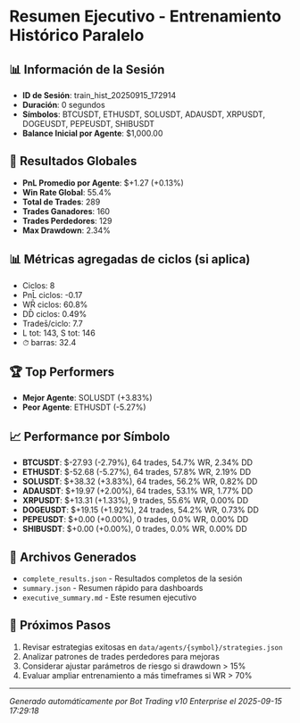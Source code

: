 # Resumen Ejecutivo - Entrenamiento Histórico Paralelo

## 📊 Información de la Sesión
- **ID de Sesión**: train_hist_20250915_172914
- **Duración**: 0 segundos
- **Símbolos**: BTCUSDT, ETHUSDT, SOLUSDT, ADAUSDT, XRPUSDT, DOGEUSDT, PEPEUSDT, SHIBUSDT
- **Balance Inicial por Agente**: $1,000.00

## 🎯 Resultados Globales
- **PnL Promedio por Agente**: $+1.27 (+0.13%)
- **Win Rate Global**: 55.4%
- **Total de Trades**: 289
- **Trades Ganadores**: 160
- **Trades Perdedores**: 129
- **Max Drawdown**: 2.34%

## 📊 Métricas agregadas de ciclos (si aplica)
- Ciclos: 8
- PnL̄ ciclos: -0.17
- WR̄ ciclos: 60.8%
- DD̄ ciclos: 0.49%
- Trades̄/ciclo: 7.7
- L tot: 143, S tot: 146
- ⏱̄ barras: 32.4


## 🏆 Top Performers
- **Mejor Agente**: SOLUSDT (+3.83%)
- **Peor Agente**: ETHUSDT (-5.27%)

## 📈 Performance por Símbolo
- **BTCUSDT**: $-27.93 (-2.79%), 64 trades, 54.7% WR, 2.34% DD
- **ETHUSDT**: $-52.68 (-5.27%), 64 trades, 57.8% WR, 2.19% DD
- **SOLUSDT**: $+38.32 (+3.83%), 64 trades, 56.2% WR, 0.82% DD
- **ADAUSDT**: $+19.97 (+2.00%), 64 trades, 53.1% WR, 1.77% DD
- **XRPUSDT**: $+13.31 (+1.33%), 9 trades, 55.6% WR, 0.00% DD
- **DOGEUSDT**: $+19.15 (+1.92%), 24 trades, 54.2% WR, 0.73% DD
- **PEPEUSDT**: $+0.00 (+0.00%), 0 trades, 0.0% WR, 0.00% DD
- **SHIBUSDT**: $+0.00 (+0.00%), 0 trades, 0.0% WR, 0.00% DD

## 📁 Archivos Generados
- `complete_results.json` - Resultados completos de la sesión
- `summary.json` - Resumen rápido para dashboards
- `executive_summary.md` - Este resumen ejecutivo

## 🎯 Próximos Pasos
1. Revisar estrategias exitosas en `data/agents/{symbol}/strategies.json`
2. Analizar patrones de trades perdedores para mejoras
3. Considerar ajustar parámetros de riesgo si drawdown > 15%
4. Evaluar ampliar entrenamiento a más timeframes si WR > 70%

---
*Generado automáticamente por Bot Trading v10 Enterprise el 2025-09-15 17:29:18*
